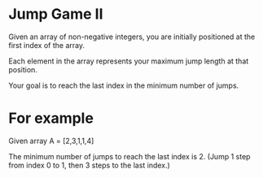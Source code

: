 # Jump Game II
Given an array of non-negative integers, you are initially positioned at the
first index of the array.

Each element in the array represents your maximum jump length at that position.

Your goal is to reach the last index in the minimum number of jumps.

# For example
Given array A = [2,3,1,1,4]

The minimum number of jumps to reach the last index is 2. (Jump 1 step from
index 0 to 1, then 3 steps to the last index.)
